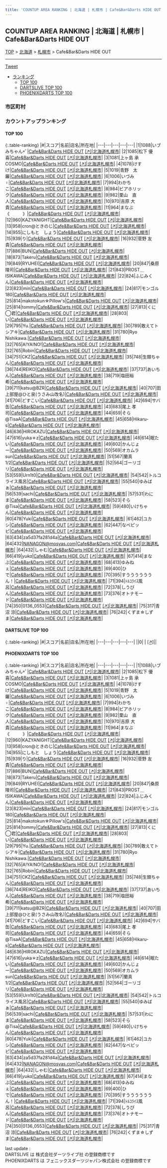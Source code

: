 ```yaml
---
title: 'COUNTUP AREA RANKING | 北海道 | 札幌市 | Cafe&Bar&Darts HIDE OUT'
---
```

## COUNTUP AREA RANKING | 北海道 | 札幌市 | Cafe&Bar&Darts HIDE OUT

[TOP](/darts/rank/) > [北海道](/darts/rank/北海道/) > [札幌市](/darts/rank/北海道/札幌市/) > Cafe&Bar&Darts HIDE OUT

___

<a href="https://twitter.com/share?ref_src=twsrc%5Etfw" data-text="COUNTUP AREA RANKING | 北海道札幌市Cafe&Bar&Darts HIDE OUT" class="twitter-share-button" data-hashtags="DARTSLIVE,PHOENIXDARTS,darts,ダーツ" data-show-count="false">Tweet</a>

* [ランキング](#カウントアップランキング)
    * [TOP 100](#top-100)
    * [DARTSLIVE TOP 100](#dartslive-top-100)
    * [PHOENIXDARTS TOP 100](#phoenixdarts-top-100)

### 市区町村

<ul>

</ul>

### カウントアップランキング

#### TOP 100



{:.table-ranking}
|#|スコア|名前|店名|所在地|
|---|---|---|---|---|
|1|1088|<span class="rank-name-pd">いブみちゃん+ﾟ</span>|<a href="/darts/rank/shops/51355.html">Cafe&Bar&Darts HIDE OUT</a> <a href="https://vs.phoenixdarts.com/jp/shop/shopDetailInfo/s_51355?s_seq=51355">[↗]</a>|<a href="/darts/rank/北海道/札幌市">北海道札幌市</a>|
|2|1085|<span class="rank-name-pd"><span class="pro-icon-pd"></span>松下 優喜</span>|<a href="/darts/rank/shops/51355.html">Cafe&Bar&Darts HIDE OUT</a> <a href="https://vs.phoenixdarts.com/jp/shop/shopDetailInfo/s_51355?s_seq=51355">[↗]</a>|<a href="/darts/rank/北海道/札幌市">北海道札幌市</a>|
|3|1081|<span class="rank-name-pd">上ヶ島 承COSMO</span>|<a href="/darts/rank/shops/51355.html">Cafe&Bar&Darts HIDE OUT</a> <a href="https://vs.phoenixdarts.com/jp/shop/shopDetailInfo/s_51355?s_seq=51355">[↗]</a>|<a href="/darts/rank/北海道/札幌市">北海道札幌市</a>|
|4|1078|<span class="rank-name-pd">けすけ</span>|<a href="/darts/rank/shops/51355.html">Cafe&Bar&Darts HIDE OUT</a> <a href="https://vs.phoenixdarts.com/jp/shop/shopDetailInfo/s_51355?s_seq=51355">[↗]</a>|<a href="/darts/rank/北海道/札幌市">北海道札幌市</a>|
|5|1019|<span class="rank-name-pd">青野　太羅</span>|<a href="/darts/rank/shops/51355.html">Cafe&Bar&Darts HIDE OUT</a> <a href="https://vs.phoenixdarts.com/jp/shop/shopDetailInfo/s_51355?s_seq=51355">[↗]</a>|<a href="/darts/rank/北海道/札幌市">北海道札幌市</a>|
|6|1006|<span class="rank-name-pd">いづみ♀</span>|<a href="/darts/rank/shops/51355.html">Cafe&Bar&Darts HIDE OUT</a> <a href="https://vs.phoenixdarts.com/jp/shop/shopDetailInfo/s_51355?s_seq=51355">[↗]</a>|<a href="/darts/rank/北海道/札幌市">北海道札幌市</a>|
|7|994|<span class="rank-name-pd">わかちこ</span>|<a href="/darts/rank/shops/51355.html">Cafe&Bar&Darts HIDE OUT</a> <a href="https://vs.phoenixdarts.com/jp/shop/shopDetailInfo/s_51355?s_seq=51355">[↗]</a>|<a href="/darts/rank/北海道/札幌市">北海道札幌市</a>|
|8|984|<span class="rank-name-pd">ビアホリック</span>|<a href="/darts/rank/shops/51355.html">Cafe&Bar&Darts HIDE OUT</a> <a href="https://vs.phoenixdarts.com/jp/shop/shopDetailInfo/s_51355?s_seq=51355">[↗]</a>|<a href="/darts/rank/北海道/札幌市">北海道札幌市</a>|
|9|982|<span class="rank-name-pd">栗山　直人</span>|<a href="/darts/rank/shops/51355.html">Cafe&Bar&Darts HIDE OUT</a> <a href="https://vs.phoenixdarts.com/jp/shop/shopDetailInfo/s_51355?s_seq=51355">[↗]</a>|<a href="/darts/rank/北海道/札幌市">北海道札幌市</a>|
|10|970|<span class="rank-name-pd"><span class="pro-icon-pd"></span>吉原 大貴</span>|<a href="/darts/rank/shops/51355.html">Cafe&Bar&Darts HIDE OUT</a> <a href="https://vs.phoenixdarts.com/jp/shop/shopDetailInfo/s_51355?s_seq=51355">[↗]</a>|<a href="/darts/rank/北海道/札幌市">北海道札幌市</a>|
|11|964|<span class="rank-name-pd">まなぶ《　　　》</span>|<a href="/darts/rank/shops/51355.html">Cafe&Bar&Darts HIDE OUT</a> <a href="https://vs.phoenixdarts.com/jp/shop/shopDetailInfo/s_51355?s_seq=51355">[↗]</a>|<a href="/darts/rank/北海道/札幌市">北海道札幌市</a>|
|12|960|<span class="rank-name-pd">KAZYANIGHT</span>|<a href="/darts/rank/shops/51355.html">Cafe&Bar&Darts HIDE OUT</a> <a href="https://vs.phoenixdarts.com/jp/shop/shopDetailInfo/s_51355?s_seq=51355">[↗]</a>|<a href="/darts/rank/北海道/札幌市">北海道札幌市</a>|
|13|958|<span class="rank-name-pd">cron@ときのじ</span>|<a href="/darts/rank/shops/51355.html">Cafe&Bar&Darts HIDE OUT</a> <a href="https://vs.phoenixdarts.com/jp/shop/shopDetailInfo/s_51355?s_seq=51355">[↗]</a>|<a href="/darts/rank/北海道/札幌市">北海道札幌市</a>|
|14|955|<span class="rank-name-pd">にしもと　しょう</span>|<a href="/darts/rank/shops/51355.html">Cafe&Bar&Darts HIDE OUT</a> <a href="https://vs.phoenixdarts.com/jp/shop/shopDetailInfo/s_51355?s_seq=51355">[↗]</a>|<a href="/darts/rank/北海道/札幌市">北海道札幌市</a>|
|15|939|<span class="rank-name-pd">り</span>|<a href="/darts/rank/shops/51355.html">Cafe&Bar&Darts HIDE OUT</a> <a href="https://vs.phoenixdarts.com/jp/shop/shopDetailInfo/s_51355?s_seq=51355">[↗]</a>|<a href="/darts/rank/北海道/札幌市">北海道札幌市</a>|
|16|932|<span class="rank-name-pd"><span class="pro-icon-pd"></span>菅野 友貴</span>|<a href="/darts/rank/shops/51355.html">Cafe&Bar&Darts HIDE OUT</a> <a href="https://vs.phoenixdarts.com/jp/shop/shopDetailInfo/s_51355?s_seq=51355">[↗]</a>|<a href="/darts/rank/北海道/札幌市">北海道札幌市</a>|
|17|886|<span class="rank-name-pd">BUN</span>|<a href="/darts/rank/shops/51355.html">Cafe&Bar&Darts HIDE OUT</a> <a href="https://vs.phoenixdarts.com/jp/shop/shopDetailInfo/s_51355?s_seq=51355">[↗]</a>|<a href="/darts/rank/北海道/札幌市">北海道札幌市</a>|
|18|873|<span class="rank-name-pd">Takeru</span>|<a href="/darts/rank/shops/51355.html">Cafe&Bar&Darts HIDE OUT</a> <a href="https://vs.phoenixdarts.com/jp/shop/shopDetailInfo/s_51355?s_seq=51355">[↗]</a>|<a href="/darts/rank/北海道/札幌市">北海道札幌市</a>|
|19|849|<span class="rank-name-pd">RYUHEI</span>|<a href="/darts/rank/shops/51355.html">Cafe&Bar&Darts HIDE OUT</a> <a href="https://vs.phoenixdarts.com/jp/shop/shopDetailInfo/s_51355?s_seq=51355">[↗]</a>|<a href="/darts/rank/北海道/札幌市">北海道札幌市</a>|
|20|847|<span class="rank-name-pd">桑原 陵司</span>|<a href="/darts/rank/shops/51355.html">Cafe&Bar&Darts HIDE OUT</a> <a href="https://vs.phoenixdarts.com/jp/shop/shopDetailInfo/s_51355?s_seq=51355">[↗]</a>|<a href="/darts/rank/北海道/札幌市">北海道札幌市</a>|
|21|843|<span class="rank-name-pd">PROST＿ISIKAWA</span>|<a href="/darts/rank/shops/51355.html">Cafe&Bar&Darts HIDE OUT</a> <a href="https://vs.phoenixdarts.com/jp/shop/shopDetailInfo/s_51355?s_seq=51355">[↗]</a>|<a href="/darts/rank/北海道/札幌市">北海道札幌市</a>|
|22|824|<span class="rank-name-pd">ふじみくん</span>|<a href="/darts/rank/shops/51355.html">Cafe&Bar&Darts HIDE OUT</a> <a href="https://vs.phoenixdarts.com/jp/shop/shopDetailInfo/s_51355?s_seq=51355">[↗]</a>|<a href="/darts/rank/北海道/札幌市">北海道札幌市</a>|
|23|823|<span class="rank-name-pd">min</span>|<a href="/darts/rank/shops/51355.html">Cafe&Bar&Darts HIDE OUT</a> <a href="https://vs.phoenixdarts.com/jp/shop/shopDetailInfo/s_51355?s_seq=51355">[↗]</a>|<a href="/darts/rank/北海道/札幌市">北海道札幌市</a>|
|24|817|<span class="rank-name-pd">モンゴル180</span>|<a href="/darts/rank/shops/51355.html">Cafe&Bar&Darts HIDE OUT</a> <a href="https://vs.phoenixdarts.com/jp/shop/shopDetailInfo/s_51355?s_seq=51355">[↗]</a>|<a href="/darts/rank/北海道/札幌市">北海道札幌市</a>|
|25|814|<span class="rank-name-pd">makotokun☆Pillow&#x27;s</span>|<a href="/darts/rank/shops/51355.html">Cafe&Bar&Darts HIDE OUT</a> <a href="https://vs.phoenixdarts.com/jp/shop/shopDetailInfo/s_51355?s_seq=51355">[↗]</a>|<a href="/darts/rank/北海道/札幌市">北海道札幌市</a>|
|25|814|<span class="rank-name-pd">tommy</span>|<a href="/darts/rank/shops/51355.html">Cafe&Bar&Darts HIDE OUT</a> <a href="https://vs.phoenixdarts.com/jp/shop/shopDetailInfo/s_51355?s_seq=51355">[↗]</a>|<a href="/darts/rank/北海道/札幌市">北海道札幌市</a>|
|27|813|<span class="rank-name-pd">くに◯君</span>|<a href="/darts/rank/shops/51355.html">Cafe&Bar&Darts HIDE OUT</a> <a href="https://vs.phoenixdarts.com/jp/shop/shopDetailInfo/s_51355?s_seq=51355">[↗]</a>|<a href="/darts/rank/北海道/札幌市">北海道札幌市</a>|
|28|803|<span class="rank-name-pd">い</span>|<a href="/darts/rank/shops/51355.html">Cafe&Bar&Darts HIDE OUT</a> <a href="https://vs.phoenixdarts.com/jp/shop/shopDetailInfo/s_51355?s_seq=51355">[↗]</a>|<a href="/darts/rank/北海道/札幌市">北海道札幌市</a>|
|29|795|<span class="rank-name-pd">Yu.</span>|<a href="/darts/rank/shops/51355.html">Cafe&Bar&Darts HIDE OUT</a> <a href="https://vs.phoenixdarts.com/jp/shop/shopDetailInfo/s_51355?s_seq=51355">[↗]</a>|<a href="/darts/rank/北海道/札幌市">北海道札幌市</a>|
|30|789|<span class="rank-name-pd">敢えてトシアキ</span>|<a href="/darts/rank/shops/51355.html">Cafe&Bar&Darts HIDE OUT</a> <a href="https://vs.phoenixdarts.com/jp/shop/shopDetailInfo/s_51355?s_seq=51355">[↗]</a>|<a href="/darts/rank/北海道/札幌市">北海道札幌市</a>|
|31|780|<span class="rank-name-pd">Ryo Nishikawa.</span>|<a href="/darts/rank/shops/51355.html">Cafe&Bar&Darts HIDE OUT</a> <a href="https://vs.phoenixdarts.com/jp/shop/shopDetailInfo/s_51355?s_seq=51355">[↗]</a>|<a href="/darts/rank/北海道/札幌市">北海道札幌市</a>|
|32|765|<span class="rank-name-pd">A!YA!NO!</span>|<a href="/darts/rank/shops/51355.html">Cafe&Bar&Darts HIDE OUT</a> <a href="https://vs.phoenixdarts.com/jp/shop/shopDetailInfo/s_51355?s_seq=51355">[↗]</a>|<a href="/darts/rank/北海道/札幌市">北海道札幌市</a>|
|32|765|<span class="rank-name-pd">Robin</span>|<a href="/darts/rank/shops/51355.html">Cafe&Bar&Darts HIDE OUT</a> <a href="https://vs.phoenixdarts.com/jp/shop/shopDetailInfo/s_51355?s_seq=51355">[↗]</a>|<a href="/darts/rank/北海道/札幌市">北海道札幌市</a>|
|34|751|<span class="rank-name-pd">CKZ</span>|<a href="/darts/rank/shops/51355.html">Cafe&Bar&Darts HIDE OUT</a> <a href="https://vs.phoenixdarts.com/jp/shop/shopDetailInfo/s_51355?s_seq=51355">[↗]</a>|<a href="/darts/rank/北海道/札幌市">北海道札幌市</a>|
|35|748|<span class="rank-name-pd">生類ちゃん</span>|<a href="/darts/rank/shops/51355.html">Cafe&Bar&Darts HIDE OUT</a> <a href="https://vs.phoenixdarts.com/jp/shop/shopDetailInfo/s_51355?s_seq=51355">[↗]</a>|<a href="/darts/rank/北海道/札幌市">北海道札幌市</a>|
|36|744|<span class="rank-name-pd">REIKO</span>|<a href="/darts/rank/shops/51355.html">Cafe&Bar&Darts HIDE OUT</a> <a href="https://vs.phoenixdarts.com/jp/shop/shopDetailInfo/s_51355?s_seq=51355">[↗]</a>|<a href="/darts/rank/北海道/札幌市">北海道札幌市</a>|
|37|737|<span class="rank-name-pd">あいちん</span>|<a href="/darts/rank/shops/51355.html">Cafe&Bar&Darts HIDE OUT</a> <a href="https://vs.phoenixdarts.com/jp/shop/shopDetailInfo/s_51355?s_seq=51355">[↗]</a>|<a href="/darts/rank/北海道/札幌市">北海道札幌市</a>|
|38|719|<span class="rank-name-pd">塩田裕希</span>|<a href="/darts/rank/shops/51355.html">Cafe&Bar&Darts HIDE OUT</a> <a href="https://vs.phoenixdarts.com/jp/shop/shopDetailInfo/s_51355?s_seq=51355">[↗]</a>|<a href="/darts/rank/北海道/札幌市">北海道札幌市</a>|
|39|711|<span class="rank-name-pd">katsu@BZR</span>|<a href="/darts/rank/shops/51355.html">Cafe&Bar&Darts HIDE OUT</a> <a href="https://vs.phoenixdarts.com/jp/shop/shopDetailInfo/s_51355?s_seq=51355">[↗]</a>|<a href="/darts/rank/北海道/札幌市">北海道札幌市</a>|
|40|707|<span class="rank-name-pd">田上部屋@ひと泉(うさみ山改名)</span>|<a href="/darts/rank/shops/51355.html">Cafe&Bar&Darts HIDE OUT</a> <a href="https://vs.phoenixdarts.com/jp/shop/shopDetailInfo/s_51355?s_seq=51355">[↗]</a>|<a href="/darts/rank/北海道/札幌市">北海道札幌市</a>|
|41|706|<span class="rank-name-pd">どすこい</span>|<a href="/darts/rank/shops/51355.html">Cafe&Bar&Darts HIDE OUT</a> <a href="https://vs.phoenixdarts.com/jp/shop/shopDetailInfo/s_51355?s_seq=51355">[↗]</a>|<a href="/darts/rank/北海道/札幌市">北海道札幌市</a>|
|42|694|<span class="rank-name-pd">サバ缶</span>|<a href="/darts/rank/shops/51355.html">Cafe&Bar&Darts HIDE OUT</a> <a href="https://vs.phoenixdarts.com/jp/shop/shopDetailInfo/s_51355?s_seq=51355">[↗]</a>|<a href="/darts/rank/北海道/札幌市">北海道札幌市</a>|
|43|683|<span class="rank-name-pd"><span class="pro-icon-pd"></span>尾上 孝司</span>|<a href="/darts/rank/shops/51355.html">Cafe&Bar&Darts HIDE OUT</a> <a href="https://vs.phoenixdarts.com/jp/shop/shopDetailInfo/s_51355?s_seq=51355">[↗]</a>|<a href="/darts/rank/北海道/札幌市">北海道札幌市</a>|
|44|659|<span class="rank-name-pd">そら@TisaA</span>|<a href="/darts/rank/shops/51355.html">Cafe&Bar&Darts HIDE OUT</a> <a href="https://vs.phoenixdarts.com/jp/shop/shopDetailInfo/s_51355?s_seq=51355">[↗]</a>|<a href="/darts/rank/北海道/札幌市">北海道札幌市</a>|
|45|658|<span class="rank-name-pd">Hikaru-s</span>|<a href="/darts/rank/shops/51355.html">Cafe&Bar&Darts HIDE OUT</a> <a href="https://vs.phoenixdarts.com/jp/shop/shopDetailInfo/s_51355?s_seq=51355">[↗]</a>|<a href="/darts/rank/北海道/札幌市">北海道札幌市</a>|
|46|636|<span class="rank-name-pd">HIROKAZU</span>|<a href="/darts/rank/shops/51355.html">Cafe&Bar&Darts HIDE OUT</a> <a href="https://vs.phoenixdarts.com/jp/shop/shopDetailInfo/s_51355?s_seq=51355">[↗]</a>|<a href="/darts/rank/北海道/札幌市">北海道札幌市</a>|
|47|616|<span class="rank-name-pd">yuka＊z</span>|<a href="/darts/rank/shops/51355.html">Cafe&Bar&Darts HIDE OUT</a> <a href="https://vs.phoenixdarts.com/jp/shop/shopDetailInfo/s_51355?s_seq=51355">[↗]</a>|<a href="/darts/rank/北海道/札幌市">北海道札幌市</a>|
|48|614|<span class="rank-name-pd">眠たい</span>|<a href="/darts/rank/shops/51355.html">Cafe&Bar&Darts HIDE OUT</a> <a href="https://vs.phoenixdarts.com/jp/shop/shopDetailInfo/s_51355?s_seq=51355">[↗]</a>|<a href="/darts/rank/北海道/札幌市">北海道札幌市</a>|
|49|602|<span class="rank-name-pd">かんじょー</span>|<a href="/darts/rank/shops/51355.html">Cafe&Bar&Darts HIDE OUT</a> <a href="https://vs.phoenixdarts.com/jp/shop/shopDetailInfo/s_51355?s_seq=51355">[↗]</a>|<a href="/darts/rank/北海道/札幌市">北海道札幌市</a>|
|50|569|<span class="rank-name-pd">オカムラsun</span>|<a href="/darts/rank/shops/51355.html">Cafe&Bar&Darts HIDE OUT</a> <a href="https://vs.phoenixdarts.com/jp/shop/shopDetailInfo/s_51355?s_seq=51355">[↗]</a>|<a href="/darts/rank/北海道/札幌市">北海道札幌市</a>|
|51|567|<span class="rank-name-pd">蘭真1/2</span>|<a href="/darts/rank/shops/51355.html">Cafe&Bar&Darts HIDE OUT</a> <a href="https://vs.phoenixdarts.com/jp/shop/shopDetailInfo/s_51355?s_seq=51355">[↗]</a>|<a href="/darts/rank/北海道/札幌市">北海道札幌市</a>|
|52|564|<span class="rank-name-pd">ゴーリゴリ</span>|<a href="/darts/rank/shops/51355.html">Cafe&Bar&Darts HIDE OUT</a> <a href="https://vs.phoenixdarts.com/jp/shop/shopDetailInfo/s_51355?s_seq=51355">[↗]</a>|<a href="/darts/rank/北海道/札幌市">北海道札幌市</a>|
|53|559|<span class="rank-name-pd">Urn1t0</span>|<a href="/darts/rank/shops/51355.html">Cafe&Bar&Darts HIDE OUT</a> <a href="https://vs.phoenixdarts.com/jp/shop/shopDetailInfo/s_51355?s_seq=51355">[↗]</a>|<a href="/darts/rank/北海道/札幌市">北海道札幌市</a>|
|54|542|<span class="rank-name-pd">トルコライス風呂</span>|<a href="/darts/rank/shops/51355.html">Cafe&Bar&Darts HIDE OUT</a> <a href="https://vs.phoenixdarts.com/jp/shop/shopDetailInfo/s_51355?s_seq=51355">[↗]</a>|<a href="/darts/rank/北海道/札幌市">北海道札幌市</a>|
|55|540|<span class="rank-name-pd">ゆみばぁ</span>|<a href="/darts/rank/shops/51355.html">Cafe&Bar&Darts HIDE OUT</a> <a href="https://vs.phoenixdarts.com/jp/shop/shopDetailInfo/s_51355?s_seq=51355">[↗]</a>|<a href="/darts/rank/北海道/札幌市">北海道札幌市</a>|
|56|539|<span class="rank-name-pd">sachi</span>|<a href="/darts/rank/shops/51355.html">Cafe&Bar&Darts HIDE OUT</a> <a href="https://vs.phoenixdarts.com/jp/shop/shopDetailInfo/s_51355?s_seq=51355">[↗]</a>|<a href="/darts/rank/北海道/札幌市">北海道札幌市</a>|
|57|531|<span class="rank-name-pd">わにま</span>|<a href="/darts/rank/shops/51355.html">Cafe&Bar&Darts HIDE OUT</a> <a href="https://vs.phoenixdarts.com/jp/shop/shopDetailInfo/s_51355?s_seq=51355">[↗]</a>|<a href="/darts/rank/北海道/札幌市">北海道札幌市</a>|
|58|523|<span class="rank-name-pd">そら@Tisa</span>|<a href="/darts/rank/shops/51355.html">Cafe&Bar&Darts HIDE OUT</a> <a href="https://vs.phoenixdarts.com/jp/shop/shopDetailInfo/s_51355?s_seq=51355">[↗]</a>|<a href="/darts/rank/北海道/札幌市">北海道札幌市</a>|
|59|480|<span class="rank-name-pd">いけちゃん</span>|<a href="/darts/rank/shops/51355.html">Cafe&Bar&Darts HIDE OUT</a> <a href="https://vs.phoenixdarts.com/jp/shop/shopDetailInfo/s_51355?s_seq=51355">[↗]</a>|<a href="/darts/rank/北海道/札幌市">北海道札幌市</a>|
|60|478|<span class="rank-name-pd">Yuki</span>|<a href="/darts/rank/shops/51355.html">Cafe&Bar&Darts HIDE OUT</a> <a href="https://vs.phoenixdarts.com/jp/shop/shopDetailInfo/s_51355?s_seq=51355">[↗]</a>|<a href="/darts/rank/北海道/札幌市">北海道札幌市</a>|
|61|462|<span class="rank-name-pd">ユカシ</span>|<a href="/darts/rank/shops/51355.html">Cafe&Bar&Darts HIDE OUT</a> <a href="https://vs.phoenixdarts.com/jp/shop/shopDetailInfo/s_51355?s_seq=51355">[↗]</a>|<a href="/darts/rank/北海道/札幌市">北海道札幌市</a>|
|62|447|<span class="rank-name-pd">なべピッピ</span>|<a href="/darts/rank/shops/51355.html">Cafe&Bar&Darts HIDE OUT</a> <a href="https://vs.phoenixdarts.com/jp/shop/shopDetailInfo/s_51355?s_seq=51355">[↗]</a>|<a href="/darts/rank/北海道/札幌市">北海道札幌市</a>|
|63|434|<span class="rank-name-pd">za5d37fa281d4a</span>|<a href="/darts/rank/shops/51355.html">Cafe&Bar&Darts HIDE OUT</a> <a href="https://vs.phoenixdarts.com/jp/shop/shopDetailInfo/s_51355?s_seq=51355">[↗]</a>|<a href="/darts/rank/北海道/札幌市">北海道札幌市</a>|
|64|432|<span class="rank-name-pd">NANAGON@mosyas.com</span>|<a href="/darts/rank/shops/51355.html">Cafe&Bar&Darts HIDE OUT</a> <a href="https://vs.phoenixdarts.com/jp/shop/shopDetailInfo/s_51355?s_seq=51355">[↗]</a>|<a href="/darts/rank/北海道/札幌市">北海道札幌市</a>|
|64|432|<span class="rank-name-pd">しゃむ</span>|<a href="/darts/rank/shops/51355.html">Cafe&Bar&Darts HIDE OUT</a> <a href="https://vs.phoenixdarts.com/jp/shop/shopDetailInfo/s_51355?s_seq=51355">[↗]</a>|<a href="/darts/rank/北海道/札幌市">北海道札幌市</a>|
|66|419|<span class="rank-name-pd">*yuka*</span>|<a href="/darts/rank/shops/51355.html">Cafe&Bar&Darts HIDE OUT</a> <a href="https://vs.phoenixdarts.com/jp/shop/shopDetailInfo/s_51355?s_seq=51355">[↗]</a>|<a href="/darts/rank/北海道/札幌市">北海道札幌市</a>|
|67|414|<span class="rank-name-pd">まなぶ</span>|<a href="/darts/rank/shops/51355.html">Cafe&Bar&Darts HIDE OUT</a> <a href="https://vs.phoenixdarts.com/jp/shop/shopDetailInfo/s_51355?s_seq=51355">[↗]</a>|<a href="/darts/rank/北海道/札幌市">北海道札幌市</a>|
|68|413|<span class="rank-name-pd">ゆみねぇ</span>|<a href="/darts/rank/shops/51355.html">Cafe&Bar&Darts HIDE OUT</a> <a href="https://vs.phoenixdarts.com/jp/shop/shopDetailInfo/s_51355?s_seq=51355">[↗]</a>|<a href="/darts/rank/北海道/札幌市">北海道札幌市</a>|
|69|400|<span class="rank-name-pd">ひで</span>|<a href="/darts/rank/shops/51355.html">Cafe&Bar&Darts HIDE OUT</a> <a href="https://vs.phoenixdarts.com/jp/shop/shopDetailInfo/s_51355?s_seq=51355">[↗]</a>|<a href="/darts/rank/北海道/札幌市">北海道札幌市</a>|
|70|395|<span class="rank-name-pd">すううううううん！</span>|<a href="/darts/rank/shops/51355.html">Cafe&Bar&Darts HIDE OUT</a> <a href="https://vs.phoenixdarts.com/jp/shop/shopDetailInfo/s_51355?s_seq=51355">[↗]</a>|<a href="/darts/rank/北海道/札幌市">北海道札幌市</a>|
|71|394|<span class="rank-name-pd">ﾄﾙｺﾗｲｽ風呂</span>|<a href="/darts/rank/shops/51355.html">Cafe&Bar&Darts HIDE OUT</a> <a href="https://vs.phoenixdarts.com/jp/shop/shopDetailInfo/s_51355?s_seq=51355">[↗]</a>|<a href="/darts/rank/北海道/札幌市">北海道札幌市</a>|
|72|378|<span class="rank-name-pd">しうぴん</span>|<a href="/darts/rank/shops/51355.html">Cafe&Bar&Darts HIDE OUT</a> <a href="https://vs.phoenixdarts.com/jp/shop/shopDetailInfo/s_51355?s_seq=51355">[↗]</a>|<a href="/darts/rank/北海道/札幌市">北海道札幌市</a>|
|73|376|<span class="rank-name-pd">オトナモード</span>|<a href="/darts/rank/shops/51355.html">Cafe&Bar&Darts HIDE OUT</a> <a href="https://vs.phoenixdarts.com/jp/shop/shopDetailInfo/s_51355?s_seq=51355">[↗]</a>|<a href="/darts/rank/北海道/札幌市">北海道札幌市</a>|
|74|350|<span class="rank-name-pd">0136_0553</span>|<a href="/darts/rank/shops/51355.html">Cafe&Bar&Darts HIDE OUT</a> <a href="https://vs.phoenixdarts.com/jp/shop/shopDetailInfo/s_51355?s_seq=51355">[↗]</a>|<a href="/darts/rank/北海道/札幌市">北海道札幌市</a>|
|75|317|<span class="rank-name-pd">青沼 涼</span>|<a href="/darts/rank/shops/51355.html">Cafe&Bar&Darts HIDE OUT</a> <a href="https://vs.phoenixdarts.com/jp/shop/shopDetailInfo/s_51355?s_seq=51355">[↗]</a>|<a href="/darts/rank/北海道/札幌市">北海道札幌市</a>|
|76|242|<span class="rank-name-pd">くずま☆しずま</span>|<a href="/darts/rank/shops/51355.html">Cafe&Bar&Darts HIDE OUT</a> <a href="https://vs.phoenixdarts.com/jp/shop/shopDetailInfo/s_51355?s_seq=51355">[↗]</a>|<a href="/darts/rank/北海道/札幌市">北海道札幌市</a>|


#### DARTSLIVE TOP 100



{:.table-ranking}
|#|スコア|名前|店名|所在地|
|---|---|---|---|---|
||0|<span class="rank-name-dl"> </span>|<a href="/darts/rank/shops/.html"></a> <a href="">[↗]</a>|<a href="/darts/rank//"></a>|


#### PHOENIXDARTS TOP 100



{:.table-ranking}
|#|スコア|名前|店名|所在地|
|---|---|---|---|---|
|1|1088|<span class="rank-name-pd">いブみちゃん+ﾟ</span>|<a href="/darts/rank/shops/51355.html">Cafe&Bar&Darts HIDE OUT</a> <a href="https://vs.phoenixdarts.com/jp/shop/shopDetailInfo/s_51355?s_seq=51355">[↗]</a>|<a href="/darts/rank/北海道/札幌市">北海道札幌市</a>|
|2|1085|<span class="rank-name-pd"><span class="pro-icon-pd"></span>松下 優喜</span>|<a href="/darts/rank/shops/51355.html">Cafe&Bar&Darts HIDE OUT</a> <a href="https://vs.phoenixdarts.com/jp/shop/shopDetailInfo/s_51355?s_seq=51355">[↗]</a>|<a href="/darts/rank/北海道/札幌市">北海道札幌市</a>|
|3|1081|<span class="rank-name-pd">上ヶ島 承COSMO</span>|<a href="/darts/rank/shops/51355.html">Cafe&Bar&Darts HIDE OUT</a> <a href="https://vs.phoenixdarts.com/jp/shop/shopDetailInfo/s_51355?s_seq=51355">[↗]</a>|<a href="/darts/rank/北海道/札幌市">北海道札幌市</a>|
|4|1078|<span class="rank-name-pd">けすけ</span>|<a href="/darts/rank/shops/51355.html">Cafe&Bar&Darts HIDE OUT</a> <a href="https://vs.phoenixdarts.com/jp/shop/shopDetailInfo/s_51355?s_seq=51355">[↗]</a>|<a href="/darts/rank/北海道/札幌市">北海道札幌市</a>|
|5|1019|<span class="rank-name-pd">青野　太羅</span>|<a href="/darts/rank/shops/51355.html">Cafe&Bar&Darts HIDE OUT</a> <a href="https://vs.phoenixdarts.com/jp/shop/shopDetailInfo/s_51355?s_seq=51355">[↗]</a>|<a href="/darts/rank/北海道/札幌市">北海道札幌市</a>|
|6|1006|<span class="rank-name-pd">いづみ♀</span>|<a href="/darts/rank/shops/51355.html">Cafe&Bar&Darts HIDE OUT</a> <a href="https://vs.phoenixdarts.com/jp/shop/shopDetailInfo/s_51355?s_seq=51355">[↗]</a>|<a href="/darts/rank/北海道/札幌市">北海道札幌市</a>|
|7|994|<span class="rank-name-pd">わかちこ</span>|<a href="/darts/rank/shops/51355.html">Cafe&Bar&Darts HIDE OUT</a> <a href="https://vs.phoenixdarts.com/jp/shop/shopDetailInfo/s_51355?s_seq=51355">[↗]</a>|<a href="/darts/rank/北海道/札幌市">北海道札幌市</a>|
|8|984|<span class="rank-name-pd">ビアホリック</span>|<a href="/darts/rank/shops/51355.html">Cafe&Bar&Darts HIDE OUT</a> <a href="https://vs.phoenixdarts.com/jp/shop/shopDetailInfo/s_51355?s_seq=51355">[↗]</a>|<a href="/darts/rank/北海道/札幌市">北海道札幌市</a>|
|9|982|<span class="rank-name-pd">栗山　直人</span>|<a href="/darts/rank/shops/51355.html">Cafe&Bar&Darts HIDE OUT</a> <a href="https://vs.phoenixdarts.com/jp/shop/shopDetailInfo/s_51355?s_seq=51355">[↗]</a>|<a href="/darts/rank/北海道/札幌市">北海道札幌市</a>|
|10|970|<span class="rank-name-pd"><span class="pro-icon-pd"></span>吉原 大貴</span>|<a href="/darts/rank/shops/51355.html">Cafe&Bar&Darts HIDE OUT</a> <a href="https://vs.phoenixdarts.com/jp/shop/shopDetailInfo/s_51355?s_seq=51355">[↗]</a>|<a href="/darts/rank/北海道/札幌市">北海道札幌市</a>|
|11|964|<span class="rank-name-pd">まなぶ《　　　》</span>|<a href="/darts/rank/shops/51355.html">Cafe&Bar&Darts HIDE OUT</a> <a href="https://vs.phoenixdarts.com/jp/shop/shopDetailInfo/s_51355?s_seq=51355">[↗]</a>|<a href="/darts/rank/北海道/札幌市">北海道札幌市</a>|
|12|960|<span class="rank-name-pd">KAZYANIGHT</span>|<a href="/darts/rank/shops/51355.html">Cafe&Bar&Darts HIDE OUT</a> <a href="https://vs.phoenixdarts.com/jp/shop/shopDetailInfo/s_51355?s_seq=51355">[↗]</a>|<a href="/darts/rank/北海道/札幌市">北海道札幌市</a>|
|13|958|<span class="rank-name-pd">cron@ときのじ</span>|<a href="/darts/rank/shops/51355.html">Cafe&Bar&Darts HIDE OUT</a> <a href="https://vs.phoenixdarts.com/jp/shop/shopDetailInfo/s_51355?s_seq=51355">[↗]</a>|<a href="/darts/rank/北海道/札幌市">北海道札幌市</a>|
|14|955|<span class="rank-name-pd">にしもと　しょう</span>|<a href="/darts/rank/shops/51355.html">Cafe&Bar&Darts HIDE OUT</a> <a href="https://vs.phoenixdarts.com/jp/shop/shopDetailInfo/s_51355?s_seq=51355">[↗]</a>|<a href="/darts/rank/北海道/札幌市">北海道札幌市</a>|
|15|939|<span class="rank-name-pd">り</span>|<a href="/darts/rank/shops/51355.html">Cafe&Bar&Darts HIDE OUT</a> <a href="https://vs.phoenixdarts.com/jp/shop/shopDetailInfo/s_51355?s_seq=51355">[↗]</a>|<a href="/darts/rank/北海道/札幌市">北海道札幌市</a>|
|16|932|<span class="rank-name-pd"><span class="pro-icon-pd"></span>菅野 友貴</span>|<a href="/darts/rank/shops/51355.html">Cafe&Bar&Darts HIDE OUT</a> <a href="https://vs.phoenixdarts.com/jp/shop/shopDetailInfo/s_51355?s_seq=51355">[↗]</a>|<a href="/darts/rank/北海道/札幌市">北海道札幌市</a>|
|17|886|<span class="rank-name-pd">BUN</span>|<a href="/darts/rank/shops/51355.html">Cafe&Bar&Darts HIDE OUT</a> <a href="https://vs.phoenixdarts.com/jp/shop/shopDetailInfo/s_51355?s_seq=51355">[↗]</a>|<a href="/darts/rank/北海道/札幌市">北海道札幌市</a>|
|18|873|<span class="rank-name-pd">Takeru</span>|<a href="/darts/rank/shops/51355.html">Cafe&Bar&Darts HIDE OUT</a> <a href="https://vs.phoenixdarts.com/jp/shop/shopDetailInfo/s_51355?s_seq=51355">[↗]</a>|<a href="/darts/rank/北海道/札幌市">北海道札幌市</a>|
|19|849|<span class="rank-name-pd">RYUHEI</span>|<a href="/darts/rank/shops/51355.html">Cafe&Bar&Darts HIDE OUT</a> <a href="https://vs.phoenixdarts.com/jp/shop/shopDetailInfo/s_51355?s_seq=51355">[↗]</a>|<a href="/darts/rank/北海道/札幌市">北海道札幌市</a>|
|20|847|<span class="rank-name-pd">桑原 陵司</span>|<a href="/darts/rank/shops/51355.html">Cafe&Bar&Darts HIDE OUT</a> <a href="https://vs.phoenixdarts.com/jp/shop/shopDetailInfo/s_51355?s_seq=51355">[↗]</a>|<a href="/darts/rank/北海道/札幌市">北海道札幌市</a>|
|21|843|<span class="rank-name-pd">PROST＿ISIKAWA</span>|<a href="/darts/rank/shops/51355.html">Cafe&Bar&Darts HIDE OUT</a> <a href="https://vs.phoenixdarts.com/jp/shop/shopDetailInfo/s_51355?s_seq=51355">[↗]</a>|<a href="/darts/rank/北海道/札幌市">北海道札幌市</a>|
|22|824|<span class="rank-name-pd">ふじみくん</span>|<a href="/darts/rank/shops/51355.html">Cafe&Bar&Darts HIDE OUT</a> <a href="https://vs.phoenixdarts.com/jp/shop/shopDetailInfo/s_51355?s_seq=51355">[↗]</a>|<a href="/darts/rank/北海道/札幌市">北海道札幌市</a>|
|23|823|<span class="rank-name-pd">min</span>|<a href="/darts/rank/shops/51355.html">Cafe&Bar&Darts HIDE OUT</a> <a href="https://vs.phoenixdarts.com/jp/shop/shopDetailInfo/s_51355?s_seq=51355">[↗]</a>|<a href="/darts/rank/北海道/札幌市">北海道札幌市</a>|
|24|817|<span class="rank-name-pd">モンゴル180</span>|<a href="/darts/rank/shops/51355.html">Cafe&Bar&Darts HIDE OUT</a> <a href="https://vs.phoenixdarts.com/jp/shop/shopDetailInfo/s_51355?s_seq=51355">[↗]</a>|<a href="/darts/rank/北海道/札幌市">北海道札幌市</a>|
|25|814|<span class="rank-name-pd">makotokun☆Pillow&#x27;s</span>|<a href="/darts/rank/shops/51355.html">Cafe&Bar&Darts HIDE OUT</a> <a href="https://vs.phoenixdarts.com/jp/shop/shopDetailInfo/s_51355?s_seq=51355">[↗]</a>|<a href="/darts/rank/北海道/札幌市">北海道札幌市</a>|
|25|814|<span class="rank-name-pd">tommy</span>|<a href="/darts/rank/shops/51355.html">Cafe&Bar&Darts HIDE OUT</a> <a href="https://vs.phoenixdarts.com/jp/shop/shopDetailInfo/s_51355?s_seq=51355">[↗]</a>|<a href="/darts/rank/北海道/札幌市">北海道札幌市</a>|
|27|813|<span class="rank-name-pd">くに◯君</span>|<a href="/darts/rank/shops/51355.html">Cafe&Bar&Darts HIDE OUT</a> <a href="https://vs.phoenixdarts.com/jp/shop/shopDetailInfo/s_51355?s_seq=51355">[↗]</a>|<a href="/darts/rank/北海道/札幌市">北海道札幌市</a>|
|28|803|<span class="rank-name-pd">い</span>|<a href="/darts/rank/shops/51355.html">Cafe&Bar&Darts HIDE OUT</a> <a href="https://vs.phoenixdarts.com/jp/shop/shopDetailInfo/s_51355?s_seq=51355">[↗]</a>|<a href="/darts/rank/北海道/札幌市">北海道札幌市</a>|
|29|795|<span class="rank-name-pd">Yu.</span>|<a href="/darts/rank/shops/51355.html">Cafe&Bar&Darts HIDE OUT</a> <a href="https://vs.phoenixdarts.com/jp/shop/shopDetailInfo/s_51355?s_seq=51355">[↗]</a>|<a href="/darts/rank/北海道/札幌市">北海道札幌市</a>|
|30|789|<span class="rank-name-pd">敢えてトシアキ</span>|<a href="/darts/rank/shops/51355.html">Cafe&Bar&Darts HIDE OUT</a> <a href="https://vs.phoenixdarts.com/jp/shop/shopDetailInfo/s_51355?s_seq=51355">[↗]</a>|<a href="/darts/rank/北海道/札幌市">北海道札幌市</a>|
|31|780|<span class="rank-name-pd">Ryo Nishikawa.</span>|<a href="/darts/rank/shops/51355.html">Cafe&Bar&Darts HIDE OUT</a> <a href="https://vs.phoenixdarts.com/jp/shop/shopDetailInfo/s_51355?s_seq=51355">[↗]</a>|<a href="/darts/rank/北海道/札幌市">北海道札幌市</a>|
|32|765|<span class="rank-name-pd">A!YA!NO!</span>|<a href="/darts/rank/shops/51355.html">Cafe&Bar&Darts HIDE OUT</a> <a href="https://vs.phoenixdarts.com/jp/shop/shopDetailInfo/s_51355?s_seq=51355">[↗]</a>|<a href="/darts/rank/北海道/札幌市">北海道札幌市</a>|
|32|765|<span class="rank-name-pd">Robin</span>|<a href="/darts/rank/shops/51355.html">Cafe&Bar&Darts HIDE OUT</a> <a href="https://vs.phoenixdarts.com/jp/shop/shopDetailInfo/s_51355?s_seq=51355">[↗]</a>|<a href="/darts/rank/北海道/札幌市">北海道札幌市</a>|
|34|751|<span class="rank-name-pd">CKZ</span>|<a href="/darts/rank/shops/51355.html">Cafe&Bar&Darts HIDE OUT</a> <a href="https://vs.phoenixdarts.com/jp/shop/shopDetailInfo/s_51355?s_seq=51355">[↗]</a>|<a href="/darts/rank/北海道/札幌市">北海道札幌市</a>|
|35|748|<span class="rank-name-pd">生類ちゃん</span>|<a href="/darts/rank/shops/51355.html">Cafe&Bar&Darts HIDE OUT</a> <a href="https://vs.phoenixdarts.com/jp/shop/shopDetailInfo/s_51355?s_seq=51355">[↗]</a>|<a href="/darts/rank/北海道/札幌市">北海道札幌市</a>|
|36|744|<span class="rank-name-pd">REIKO</span>|<a href="/darts/rank/shops/51355.html">Cafe&Bar&Darts HIDE OUT</a> <a href="https://vs.phoenixdarts.com/jp/shop/shopDetailInfo/s_51355?s_seq=51355">[↗]</a>|<a href="/darts/rank/北海道/札幌市">北海道札幌市</a>|
|37|737|<span class="rank-name-pd">あいちん</span>|<a href="/darts/rank/shops/51355.html">Cafe&Bar&Darts HIDE OUT</a> <a href="https://vs.phoenixdarts.com/jp/shop/shopDetailInfo/s_51355?s_seq=51355">[↗]</a>|<a href="/darts/rank/北海道/札幌市">北海道札幌市</a>|
|38|719|<span class="rank-name-pd">塩田裕希</span>|<a href="/darts/rank/shops/51355.html">Cafe&Bar&Darts HIDE OUT</a> <a href="https://vs.phoenixdarts.com/jp/shop/shopDetailInfo/s_51355?s_seq=51355">[↗]</a>|<a href="/darts/rank/北海道/札幌市">北海道札幌市</a>|
|39|711|<span class="rank-name-pd">katsu@BZR</span>|<a href="/darts/rank/shops/51355.html">Cafe&Bar&Darts HIDE OUT</a> <a href="https://vs.phoenixdarts.com/jp/shop/shopDetailInfo/s_51355?s_seq=51355">[↗]</a>|<a href="/darts/rank/北海道/札幌市">北海道札幌市</a>|
|40|707|<span class="rank-name-pd">田上部屋@ひと泉(うさみ山改名)</span>|<a href="/darts/rank/shops/51355.html">Cafe&Bar&Darts HIDE OUT</a> <a href="https://vs.phoenixdarts.com/jp/shop/shopDetailInfo/s_51355?s_seq=51355">[↗]</a>|<a href="/darts/rank/北海道/札幌市">北海道札幌市</a>|
|41|706|<span class="rank-name-pd">どすこい</span>|<a href="/darts/rank/shops/51355.html">Cafe&Bar&Darts HIDE OUT</a> <a href="https://vs.phoenixdarts.com/jp/shop/shopDetailInfo/s_51355?s_seq=51355">[↗]</a>|<a href="/darts/rank/北海道/札幌市">北海道札幌市</a>|
|42|694|<span class="rank-name-pd">サバ缶</span>|<a href="/darts/rank/shops/51355.html">Cafe&Bar&Darts HIDE OUT</a> <a href="https://vs.phoenixdarts.com/jp/shop/shopDetailInfo/s_51355?s_seq=51355">[↗]</a>|<a href="/darts/rank/北海道/札幌市">北海道札幌市</a>|
|43|683|<span class="rank-name-pd"><span class="pro-icon-pd"></span>尾上 孝司</span>|<a href="/darts/rank/shops/51355.html">Cafe&Bar&Darts HIDE OUT</a> <a href="https://vs.phoenixdarts.com/jp/shop/shopDetailInfo/s_51355?s_seq=51355">[↗]</a>|<a href="/darts/rank/北海道/札幌市">北海道札幌市</a>|
|44|659|<span class="rank-name-pd">そら@TisaA</span>|<a href="/darts/rank/shops/51355.html">Cafe&Bar&Darts HIDE OUT</a> <a href="https://vs.phoenixdarts.com/jp/shop/shopDetailInfo/s_51355?s_seq=51355">[↗]</a>|<a href="/darts/rank/北海道/札幌市">北海道札幌市</a>|
|45|658|<span class="rank-name-pd">Hikaru-s</span>|<a href="/darts/rank/shops/51355.html">Cafe&Bar&Darts HIDE OUT</a> <a href="https://vs.phoenixdarts.com/jp/shop/shopDetailInfo/s_51355?s_seq=51355">[↗]</a>|<a href="/darts/rank/北海道/札幌市">北海道札幌市</a>|
|46|636|<span class="rank-name-pd">HIROKAZU</span>|<a href="/darts/rank/shops/51355.html">Cafe&Bar&Darts HIDE OUT</a> <a href="https://vs.phoenixdarts.com/jp/shop/shopDetailInfo/s_51355?s_seq=51355">[↗]</a>|<a href="/darts/rank/北海道/札幌市">北海道札幌市</a>|
|47|616|<span class="rank-name-pd">yuka＊z</span>|<a href="/darts/rank/shops/51355.html">Cafe&Bar&Darts HIDE OUT</a> <a href="https://vs.phoenixdarts.com/jp/shop/shopDetailInfo/s_51355?s_seq=51355">[↗]</a>|<a href="/darts/rank/北海道/札幌市">北海道札幌市</a>|
|48|614|<span class="rank-name-pd">眠たい</span>|<a href="/darts/rank/shops/51355.html">Cafe&Bar&Darts HIDE OUT</a> <a href="https://vs.phoenixdarts.com/jp/shop/shopDetailInfo/s_51355?s_seq=51355">[↗]</a>|<a href="/darts/rank/北海道/札幌市">北海道札幌市</a>|
|49|602|<span class="rank-name-pd">かんじょー</span>|<a href="/darts/rank/shops/51355.html">Cafe&Bar&Darts HIDE OUT</a> <a href="https://vs.phoenixdarts.com/jp/shop/shopDetailInfo/s_51355?s_seq=51355">[↗]</a>|<a href="/darts/rank/北海道/札幌市">北海道札幌市</a>|
|50|569|<span class="rank-name-pd">オカムラsun</span>|<a href="/darts/rank/shops/51355.html">Cafe&Bar&Darts HIDE OUT</a> <a href="https://vs.phoenixdarts.com/jp/shop/shopDetailInfo/s_51355?s_seq=51355">[↗]</a>|<a href="/darts/rank/北海道/札幌市">北海道札幌市</a>|
|51|567|<span class="rank-name-pd">蘭真1/2</span>|<a href="/darts/rank/shops/51355.html">Cafe&Bar&Darts HIDE OUT</a> <a href="https://vs.phoenixdarts.com/jp/shop/shopDetailInfo/s_51355?s_seq=51355">[↗]</a>|<a href="/darts/rank/北海道/札幌市">北海道札幌市</a>|
|52|564|<span class="rank-name-pd">ゴーリゴリ</span>|<a href="/darts/rank/shops/51355.html">Cafe&Bar&Darts HIDE OUT</a> <a href="https://vs.phoenixdarts.com/jp/shop/shopDetailInfo/s_51355?s_seq=51355">[↗]</a>|<a href="/darts/rank/北海道/札幌市">北海道札幌市</a>|
|53|559|<span class="rank-name-pd">Urn1t0</span>|<a href="/darts/rank/shops/51355.html">Cafe&Bar&Darts HIDE OUT</a> <a href="https://vs.phoenixdarts.com/jp/shop/shopDetailInfo/s_51355?s_seq=51355">[↗]</a>|<a href="/darts/rank/北海道/札幌市">北海道札幌市</a>|
|54|542|<span class="rank-name-pd">トルコライス風呂</span>|<a href="/darts/rank/shops/51355.html">Cafe&Bar&Darts HIDE OUT</a> <a href="https://vs.phoenixdarts.com/jp/shop/shopDetailInfo/s_51355?s_seq=51355">[↗]</a>|<a href="/darts/rank/北海道/札幌市">北海道札幌市</a>|
|55|540|<span class="rank-name-pd">ゆみばぁ</span>|<a href="/darts/rank/shops/51355.html">Cafe&Bar&Darts HIDE OUT</a> <a href="https://vs.phoenixdarts.com/jp/shop/shopDetailInfo/s_51355?s_seq=51355">[↗]</a>|<a href="/darts/rank/北海道/札幌市">北海道札幌市</a>|
|56|539|<span class="rank-name-pd">sachi</span>|<a href="/darts/rank/shops/51355.html">Cafe&Bar&Darts HIDE OUT</a> <a href="https://vs.phoenixdarts.com/jp/shop/shopDetailInfo/s_51355?s_seq=51355">[↗]</a>|<a href="/darts/rank/北海道/札幌市">北海道札幌市</a>|
|57|531|<span class="rank-name-pd">わにま</span>|<a href="/darts/rank/shops/51355.html">Cafe&Bar&Darts HIDE OUT</a> <a href="https://vs.phoenixdarts.com/jp/shop/shopDetailInfo/s_51355?s_seq=51355">[↗]</a>|<a href="/darts/rank/北海道/札幌市">北海道札幌市</a>|
|58|523|<span class="rank-name-pd">そら@Tisa</span>|<a href="/darts/rank/shops/51355.html">Cafe&Bar&Darts HIDE OUT</a> <a href="https://vs.phoenixdarts.com/jp/shop/shopDetailInfo/s_51355?s_seq=51355">[↗]</a>|<a href="/darts/rank/北海道/札幌市">北海道札幌市</a>|
|59|480|<span class="rank-name-pd">いけちゃん</span>|<a href="/darts/rank/shops/51355.html">Cafe&Bar&Darts HIDE OUT</a> <a href="https://vs.phoenixdarts.com/jp/shop/shopDetailInfo/s_51355?s_seq=51355">[↗]</a>|<a href="/darts/rank/北海道/札幌市">北海道札幌市</a>|
|60|478|<span class="rank-name-pd">Yuki</span>|<a href="/darts/rank/shops/51355.html">Cafe&Bar&Darts HIDE OUT</a> <a href="https://vs.phoenixdarts.com/jp/shop/shopDetailInfo/s_51355?s_seq=51355">[↗]</a>|<a href="/darts/rank/北海道/札幌市">北海道札幌市</a>|
|61|462|<span class="rank-name-pd">ユカシ</span>|<a href="/darts/rank/shops/51355.html">Cafe&Bar&Darts HIDE OUT</a> <a href="https://vs.phoenixdarts.com/jp/shop/shopDetailInfo/s_51355?s_seq=51355">[↗]</a>|<a href="/darts/rank/北海道/札幌市">北海道札幌市</a>|
|62|447|<span class="rank-name-pd">なべピッピ</span>|<a href="/darts/rank/shops/51355.html">Cafe&Bar&Darts HIDE OUT</a> <a href="https://vs.phoenixdarts.com/jp/shop/shopDetailInfo/s_51355?s_seq=51355">[↗]</a>|<a href="/darts/rank/北海道/札幌市">北海道札幌市</a>|
|63|434|<span class="rank-name-pd">za5d37fa281d4a</span>|<a href="/darts/rank/shops/51355.html">Cafe&Bar&Darts HIDE OUT</a> <a href="https://vs.phoenixdarts.com/jp/shop/shopDetailInfo/s_51355?s_seq=51355">[↗]</a>|<a href="/darts/rank/北海道/札幌市">北海道札幌市</a>|
|64|432|<span class="rank-name-pd">NANAGON@mosyas.com</span>|<a href="/darts/rank/shops/51355.html">Cafe&Bar&Darts HIDE OUT</a> <a href="https://vs.phoenixdarts.com/jp/shop/shopDetailInfo/s_51355?s_seq=51355">[↗]</a>|<a href="/darts/rank/北海道/札幌市">北海道札幌市</a>|
|64|432|<span class="rank-name-pd">しゃむ</span>|<a href="/darts/rank/shops/51355.html">Cafe&Bar&Darts HIDE OUT</a> <a href="https://vs.phoenixdarts.com/jp/shop/shopDetailInfo/s_51355?s_seq=51355">[↗]</a>|<a href="/darts/rank/北海道/札幌市">北海道札幌市</a>|
|66|419|<span class="rank-name-pd">*yuka*</span>|<a href="/darts/rank/shops/51355.html">Cafe&Bar&Darts HIDE OUT</a> <a href="https://vs.phoenixdarts.com/jp/shop/shopDetailInfo/s_51355?s_seq=51355">[↗]</a>|<a href="/darts/rank/北海道/札幌市">北海道札幌市</a>|
|67|414|<span class="rank-name-pd">まなぶ</span>|<a href="/darts/rank/shops/51355.html">Cafe&Bar&Darts HIDE OUT</a> <a href="https://vs.phoenixdarts.com/jp/shop/shopDetailInfo/s_51355?s_seq=51355">[↗]</a>|<a href="/darts/rank/北海道/札幌市">北海道札幌市</a>|
|68|413|<span class="rank-name-pd">ゆみねぇ</span>|<a href="/darts/rank/shops/51355.html">Cafe&Bar&Darts HIDE OUT</a> <a href="https://vs.phoenixdarts.com/jp/shop/shopDetailInfo/s_51355?s_seq=51355">[↗]</a>|<a href="/darts/rank/北海道/札幌市">北海道札幌市</a>|
|69|400|<span class="rank-name-pd">ひで</span>|<a href="/darts/rank/shops/51355.html">Cafe&Bar&Darts HIDE OUT</a> <a href="https://vs.phoenixdarts.com/jp/shop/shopDetailInfo/s_51355?s_seq=51355">[↗]</a>|<a href="/darts/rank/北海道/札幌市">北海道札幌市</a>|
|70|395|<span class="rank-name-pd">すううううううん！</span>|<a href="/darts/rank/shops/51355.html">Cafe&Bar&Darts HIDE OUT</a> <a href="https://vs.phoenixdarts.com/jp/shop/shopDetailInfo/s_51355?s_seq=51355">[↗]</a>|<a href="/darts/rank/北海道/札幌市">北海道札幌市</a>|
|71|394|<span class="rank-name-pd">ﾄﾙｺﾗｲｽ風呂</span>|<a href="/darts/rank/shops/51355.html">Cafe&Bar&Darts HIDE OUT</a> <a href="https://vs.phoenixdarts.com/jp/shop/shopDetailInfo/s_51355?s_seq=51355">[↗]</a>|<a href="/darts/rank/北海道/札幌市">北海道札幌市</a>|
|72|378|<span class="rank-name-pd">しうぴん</span>|<a href="/darts/rank/shops/51355.html">Cafe&Bar&Darts HIDE OUT</a> <a href="https://vs.phoenixdarts.com/jp/shop/shopDetailInfo/s_51355?s_seq=51355">[↗]</a>|<a href="/darts/rank/北海道/札幌市">北海道札幌市</a>|
|73|376|<span class="rank-name-pd">オトナモード</span>|<a href="/darts/rank/shops/51355.html">Cafe&Bar&Darts HIDE OUT</a> <a href="https://vs.phoenixdarts.com/jp/shop/shopDetailInfo/s_51355?s_seq=51355">[↗]</a>|<a href="/darts/rank/北海道/札幌市">北海道札幌市</a>|
|74|350|<span class="rank-name-pd">0136_0553</span>|<a href="/darts/rank/shops/51355.html">Cafe&Bar&Darts HIDE OUT</a> <a href="https://vs.phoenixdarts.com/jp/shop/shopDetailInfo/s_51355?s_seq=51355">[↗]</a>|<a href="/darts/rank/北海道/札幌市">北海道札幌市</a>|
|75|317|<span class="rank-name-pd">青沼 涼</span>|<a href="/darts/rank/shops/51355.html">Cafe&Bar&Darts HIDE OUT</a> <a href="https://vs.phoenixdarts.com/jp/shop/shopDetailInfo/s_51355?s_seq=51355">[↗]</a>|<a href="/darts/rank/北海道/札幌市">北海道札幌市</a>|
|76|242|<span class="rank-name-pd">くずま☆しずま</span>|<a href="/darts/rank/shops/51355.html">Cafe&Bar&Darts HIDE OUT</a> <a href="https://vs.phoenixdarts.com/jp/shop/shopDetailInfo/s_51355?s_seq=51355">[↗]</a>|<a href="/darts/rank/北海道/札幌市">北海道札幌市</a>|


<div class="footer border-top border-gray-light mt-5 pt-3 text-right text-gray">
    last update : <span style="font-weight: italic" id="foot_last_modified"></span><br />
    DARTSLIVE は 株式会社ダーツライブ社 の登録商標です<br />
    PHOENIXDARTS は フェニックスダーツジャパン株式会社 の登録商標です<br />
</div>

<script src="https://cdnjs.cloudflare.com/ajax/libs/jquery.tablesorter/2.31.3/js/jquery.tablesorter.min.js" integrity="sha512-qzgd5cYSZcosqpzpn7zF2ZId8f/8CHmFKZ8j7mU4OUXTNRd5g+ZHBPsgKEwoqxCtdQvExE5LprwwPAgoicguNg==" crossorigin="anonymous" referrerpolicy="no-referrer"></script>
<link rel="stylesheet" href="https://cdnjs.cloudflare.com/ajax/libs/jquery.tablesorter/2.31.3/css/theme.default.min.css" integrity="sha512-wghhOJkjQX0Lh3NSWvNKeZ0ZpNn+SPVXX1Qyc9OCaogADktxrBiBdKGDoqVUOyhStvMBmJQ8ZdMHiR3wuEq8+w==" crossorigin="anonymous" referrerpolicy="no-referrer" />
<script>
$(function() {
    $(".table-ranking").tablesorter({sortList:[[0, 0]]});
    $("#foot_last_modified").text(formatDate(new Date(document.lastModified), 'yyyy-MM-dd HH:mm:ss'));
});
</script>

<script async src="https://platform.twitter.com/widgets.js" charset="utf-8"></script>